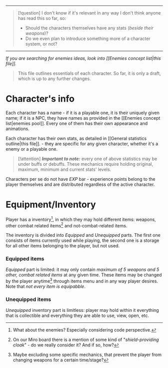 ___

>[!question] I don't know if it's relevant in any way
>I don't think anyone has read this so far, so:
>- Should the characters themselves have any stats (*beside their weapons*)?
>- Do we even plan to introduce something more of a character system, or not?

___

*If you are searching for enemies ideas, look into [[Enemies concept list|this file]].*

>This file outlines essentials of each character. So far, it is only a draft, which is up to any further changes.

# Character's info

Each character has a name - if it is a playable one, it is their uniquely given name; if it is a NPC, they have names as provided in the [[Enemies concept list|enemies pool]]. Every one of them has their own appearance and animations.

Each character has their own stats, as detailed in [[General statistics outline|this file]]. - they are specific for any given character, whether it's a enemy or a playable one.

>[!attention] ***Important to note:*** every one of above statistics may be under buffs or debuffs. These mechanics require holding original, maximum, minimum and current stats' levels.

Characters per se do not have *EXP* bar - experience points belong to the player themselves and are distributed regardless of the active character.
# Equipment/Inventory

Player has a inventory[^1], in which they may hold different items: weapons, other combat related items[^2] and not-combat-related items.

The inventory is divided into *Equipped* and *Unequipped* parts. The first one consists of items currently used while playing, the second one is a storage for all other items belonging to the player, but not used.

### Equipped items

*Equipped* part is limited: it may only contain *maximum of 5 weapons and 5 other, combat related items* at any given time. These items may be changed by the player anytime[^3] through items menu and in any way player desires. Note that *not every item is equipabble*.

### Unequipped items

*Unequipped* inventory part is limitless: player may hold within it everything that is collectible and everything they are able to use, view, open, etc.

[^1]: What about the enemies? Especially considering code perspective.
[^2]: On our Miro board there is a mention of some kind of "*shield-providing cloak*" - do we really consider it? And if so, how?
[^3]: Maybe excluding some specific mechanics, that prevent the player from changing weapons for a certain time/stage?